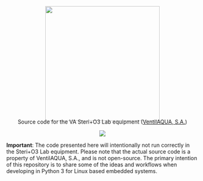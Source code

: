 <p align="center">
  <img src="http://josenunes.xyz/va-steri-lab/logo.svg" width="300px" />
</p>
<p align="center" style="margin-top: -20px">
  Source code for the VA Steri+O3 Lab equipment (<a href="http://www.ventilaqua.com/EN/white/equipamentos">VentilAQUA, S.A.</a>)
</p>
<p align="center">
  <img src="http://josenunes.xyz/va-steri-lab/demo.gif" />
</p>

**Important**: The code presented here will intentionally not run correctly in the Steri+O3 Lab equipment. Please note that the actual source code is a property of VentilAQUA, S.A., and is not open-source. The primary intention of this repository is to share some of the ideas and workflows when developing in Python 3 for Linux based embedded systems.

